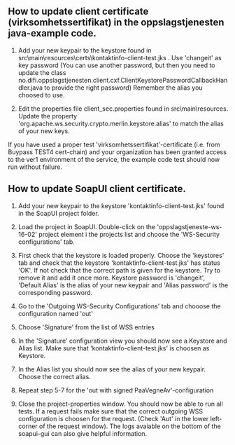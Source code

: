 ## How to update client certificate (virksomhetssertifikat) in the oppslagstjenesten java-example code. 

1. Add your new keypair to the keystore found in src\main\resources\certs\kontaktinfo-client-test.jks . Use 'changeit' as key password (You can use another password, but then you need to update the class no.difi.oppslagstjenesten.client.cxf.ClientKeystorePasswordCallbackHandler.java to provide the right password) Remember the alias you choosed to use.

2. Edit the properties file client_sec.properties found in src\main\resources. Update the property 'org.apache.ws.security.crypto.merlin.keystore.alias' to match the alias of your new keys.

If you have used a proper test 'virksomhetssertifikat'-certificate (i.e. from Buypass TEST4 cert-chain) and your organization has been granted access to the ver1 environment of the service, the example code test should now run without failure.


## How to update SoapUI client certificate.

1. Add your new keypair to the keystore 'kontaktinfo-client-test.jks' found in the SoapUI project folder. 

2. Load the project in SoapUI. Double-click on the 'oppslagstjeneste-ws-16-02' project element i the projects list and choose the 'WS-Security configurations' tab.

3. First check that the keystore is loaded properly. Choose the 'keystores' tab and check that the keystore 'kontaktinfo-client-test.jks' has status 'OK'. If not check that the correct path is given for the keystore. Try to remove it and add it once more. Keystore password is 'changeit', 'Default Alias' is the alias of your new keypair and 'Alias password' is the corresponding password.

4. Go to the 'Outgoing WS-Security Configurations' tab and chooose the configuration named 'out'

5. Choose 'Signature' from the list of WSS entries 

6. In the 'Signature' configuration view you should now see a Keystore and Alias list. Make sure that 'kontaktinfo-client-test.jks' is choosen as Keystore.

7. In the Alias list you should now see the alias of your new keypair. Choose the correct alias.

8. Repeat step 5-7 for the 'out with signed PaaVegneAv'-configuration

9. Close the project-properties window. You should now be able to run all tests. If a request fails make sure that the correct outgoing WSS configuration is choosen for the request. (Check 'Aut' in the lower left-corner of the request window). The logs avaiable on the bottom of the soapui-gui can also give helpful information.